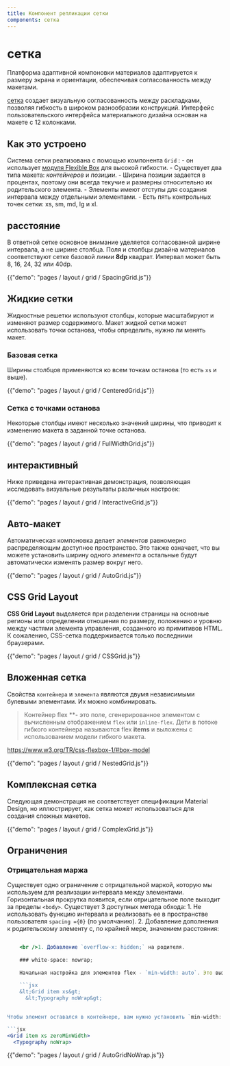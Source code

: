 ```yaml
---
title: Компонент репликации сетки
components: сетка
---
```

# сетка

<p class="description">Платформа адаптивной компоновки материалов адаптируется к размеру экрана и ориентации, обеспечивая согласованность между макетами.</p>

[сетка](https://material.io/design/layout/responsive-layout-grid.html) создает визуальную согласованность между раскладками, позволяя гибкость в широком разнообразии конструкций. Интерфейс пользовательского интерфейса материального дизайна основан на макете с 12 колонками.

## Как это устроено

Система сетки реализована с помощью компонента `Grid` : - он использует [модуля Flexible Box](https://www.w3.org/TR/css-flexbox-1/) для высокой гибкости. - Существует два типа макета: *контейнеров* и *позиции*. - Ширина позиции задается в процентах, поэтому они всегда текучие и размерны относительно их родительского элемента. - Элементы имеют отступы для создания интервала между отдельными элементами. - Есть пять контрольных точек сетки: xs, sm, md, lg и xl.

## расстояние

В ответной сетке основное внимание уделяется согласованной ширине интервала, а не ширине столбца. Поля и столбцы дизайна материалов соответствуют сетке базовой линии **8dp** квадрат. Интервал может быть 8, 16, 24, 32 или 40dp.

{{"demo": "pages / layout / grid / SpacingGrid.js"}}

## Жидкие сетки

Жидкостные решетки используют столбцы, которые масштабируют и изменяют размер содержимого. Макет жидкой сетки может использовать точки останова, чтобы определить, нужно ли менять макет.

### Базовая сетка

Ширины столбцов применяются ко всем точкам останова (то есть `xs` и выше).

{{"demo": "pages / layout / grid / CenteredGrid.js"}}

### Сетка с точками останова

Некоторые столбцы имеют несколько значений ширины, что приводит к изменению макета в заданной точке останова.

{{"demo": "pages / layout / grid / FullWidthGrid.js"}}

## интерактивный

Ниже приведена интерактивная демонстрация, позволяющая исследовать визуальные результаты различных настроек:

{{"demo": "pages / layout / grid / InteractiveGrid.js"}}

## Авто-макет

Автоматическая компоновка делает *элементов* равномерно распределяющим доступное пространство. Это также означает, что вы можете установить ширину одного *элемента* а остальные будут автоматически изменять размер вокруг него.

{{"demo": "pages / layout / grid / AutoGrid.js"}}

## CSS Grid Layout

**CSS Grid Layout** выделяется при разделении страницы на основные регионы или определении отношения по размеру, положению и уровню между частями элемента управления, созданного из примитивов HTML. К сожалению, CSS-сетка поддерживается только последними браузерами.

{{"demo": "pages / layout / grid / CSSGrid.js"}}

## Вложенная сетка

Свойства `контейнера` и `элемента` являются двумя независимыми булевыми элементами. Их можно комбинировать.

> Контейнер</strong> flex **- это поле, сгенерированное элементом с вычисленным отображением `flex` или `inline-flex`. Дети в потоке гибкого контейнера называются flex **items** и выложены с использованием модели гибкого макета.</p> 

https://www.w3.org/TR/css-flexbox-1/#box-model

{{"demo": "pages / layout / grid / NestedGrid.js"}}

## Комплексная сетка

Следующая демонстрация не соответствует спецификации Material Design, но иллюстрирует, как сетка может использоваться для создания сложных макетов.

{{"demo": "pages / layout / grid / ComplexGrid.js"}}

## Ограничения

### Отрицательная маржа

Существует одно ограничение с отрицательной маркой, которую мы используем для реализации интервала между элементами. Горизонтальная прокрутка появится, если отрицательное поле выходит за пределы `<body>`. Существует 3 доступных метода обхода: 1. Не использовать функцию интервала и реализовать ее в пространстве пользователя `spacing ={0}` (по умолчанию). 2. Добавление дополнения к родительскому элементу с, по крайней мере, значением расстояния:

```jsx <div style={{ padding: 20 }}> <grid container spacing={40}> // ... </grid> </div> </blockquote> 

    <br />1. Добавление `overflow-x: hidden;` на родителя.
    
    ### white-space: nowrap;
    
    Начальная настройка для элементов flex - `min-width: auto`. Это вызывает конфликт позиционирования, когда дети используют `пробелов: nowrap;`. Вы можете столкнуться с проблемой:
    
    ```jsx
    &lt;Grid item xs&gt;
      &lt;Typography noWrap&gt;
    

Чтобы элемент оставался в контейнере, вам нужно установить `min-width: 0`. На практике вы можете установить свойство `zeroMinWidth`:

```jsx
<Grid item xs zeroMinWidth>
  <Typography noWrap>
```

{{"demo": "pages / layout / grid / AutoGridNoWrap.js"}}
